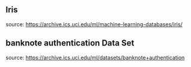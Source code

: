 ## Iris
source: <https://archive.ics.uci.edu/ml/machine-learning-databases/iris/>

## banknote authentication Data Set
source: <https://archive.ics.uci.edu/ml/datasets/banknote+authentication>
